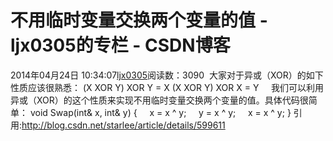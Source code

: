 # 不用临时变量交换两个变量的值 - ljx0305的专栏 - CSDN博客
2014年04月24日 10:34:07[ljx0305](https://me.csdn.net/ljx0305)阅读数：3090
﻿﻿
大家对于异或（XOR）的如下性质应该很熟悉：
(X XOR Y) XOR Y = X
(X XOR Y) XOR X = Y
    我们可以利用异或（XOR）的这个性质来实现不用临时变量交换两个变量的值。具体代码很简单：
void Swap(int& x, int& y)
{
    x = x ^ y;
    y = x ^ y;
    x = x ^ y;
}
引用:http://blog.csdn.net/starlee/article/details/599611
